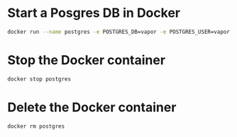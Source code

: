 # Start a Posgres DB in Docker

```bash
docker run --name postgres -e POSTGRES_DB=vapor -e POSTGRES_USER=vapor -e POSTGRES_PASSWORD=password -p 5432:5432 -d postgres
```

# Stop the Docker container

```bash
docker stop postgres
```

# Delete the Docker container

```bash
docker rm postgres
```
